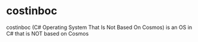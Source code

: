# costinboc
costinboc (C# Operating System That Is Not Based On Cosmos) is an OS in C# that is NOT based on Cosmos
